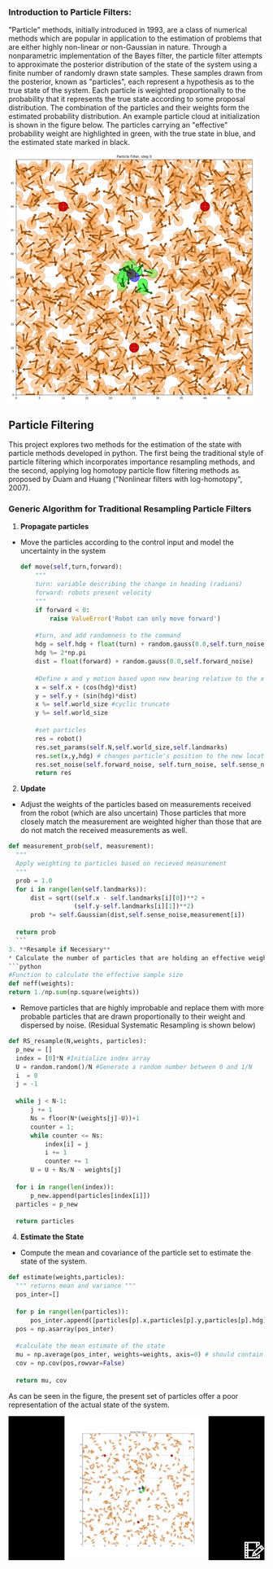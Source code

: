 ### Introduction to Particle Filters:

"Particle" methods, initially introduced in 1993,  are a class of numerical
methods which are popular in application to the estimation of problems that are
either highly non-linear or non-Gaussian in nature. Through a nonparametric implementation of the Bayes filter, the particle filter attempts to approximate the posterior distribution of the state of the system using a finite number of randomly drawn state samples. These samples drawn from the posterior, known as "particles",  each represent a hypothesis as to the true state of the system. Each particle is weighted proportionally to the probability that it represents the true state according to some proposal distribution. The combination of the particles and their weights form the estimated probability distribution. An example particle cloud at initialization is shown in the figure below. The particles carrying an "effective" probability weight are highlighted in green, with the true state in blue, and the estimated state marked in black.

  ![Particle Cloud](graphics0_1.png)

## Particle Filtering
 This project explores two methods for the estimation of the state with particle methods developed in python. The first being the traditional style of particle filtering which incorporates importance resampling methods, and the second, applying log homotopy particle flow filtering methods as proposed by Duam and Huang ("Nonlinear filters with log-homotopy", 2007).

### Generic Algorithm for Traditional Resampling Particle Filters

1. **Propagate particles**
  * Move the particles according to the control input and model the uncertainty in the system

    ```python
    def move(self,turn,forward):
        """
        turn: variable describing the change in heading (radians)
        forward: robots present velocity
        """
        if forward < 0:
            raise ValueError('Robot can only move forward')

        #turn, and add randomness to the command
        hdg = self.hdg + float(turn) + random.gauss(0.0,self.turn_noise)
        hdg %= 2*np.pi
        dist = float(forward) + random.gauss(0.0,self.forward_noise)

        #Define x and y motion based upon new bearing relative to the x axis
        x = self.x + (cos(hdg)*dist)
        y = self.y + (sin(hdg)*dist)
        x %= self.world_size #cyclic truncate
        y %= self.world_size

        #set particles
        res = robot()
        res.set_params(self.N,self.world_size,self.landmarks)
        res.set(x,y,hdg) # changes particle's position to the new location
        res.set_noise(self.forward_noise, self.turn_noise, self.sense_noise)
        return res
    ```
2. **Update**
  * Adjust the weights of the particles based on measurements received from the robot (which are also uncertain) Those particles that more closely match the
  measurement are weighted higher than those that are do not match the received measurements as well.
  ```python
  def measurement_prob(self, measurement):
    """
    Apply weighting to particles based on recieved measurement
    """
    prob = 1.0
    for i in range(len(self.landmarks)):
        dist = sqrt((self.x - self.landmarks[i][0])**2 +  
                    (self.y-self.landmarks[i][1])**2)
        prob *= self.Gaussian(dist,self.sense_noise,measurement[i])

    return prob
    ```
3. **Resample if Necessary**
  * Calculate the number of particles that are holding an effective weight, if that number falls below some threshold (common practice dictates n_eff <= 50%), resample the particles.
  ```python
  #Function to calculate the effective sample size
  def neff(weights):
  return 1./np.sum(np.square(weights))
  ```
  * Remove particles that are highly improbable and replace them with more probable particles that are drawn proportionally to their weight and dispersed by noise. (Residual Systematic Resampling is shown below)
  ```python
  def RS_resample(N,weights, particles):
    p_new = []
    index = [0]*N #Initialize index array
    U = random.random()/N #Generate a random number between 0 and 1/N
    i  = 0
    j = -1

    while j < N-1:
        j += 1
        Ns = floor(N*(weights[j]-U))+1
        counter = 1;
        while counter <= Ns:
            index[i] = j
            i += 1
            counter += 1
        U = U + Ns/N - weights[j]

    for i in range(len(index)):
        p_new.append(particles[index[i]])
    particles = p_new

    return particles
  ```
4. **Estimate the State**
  * Compute the mean and covariance of the particle set to estimate the state of the system.
  ```python
  def estimate(weights,particles):
    """ returns mean and variance """
    pos_inter=[]

    for p in range(len(particles)):
        pos_inter.append([particles[p].x,particles[p].y,particles[p].hdg])
    pos = np.asarray(pos_inter)

    #calculate the mean estimate of the state
    mu = np.average(pos_inter, weights=weights, axis=0) # should contain x,y, and heading
    cov = np.cov(pos,rowvar=False)

    return mu, cov
  ```




 As can be seen in the figure, the present set of particles offer a poor representation of the actual state of the system.


![GIF](ParticleFilterTracking.gif)
